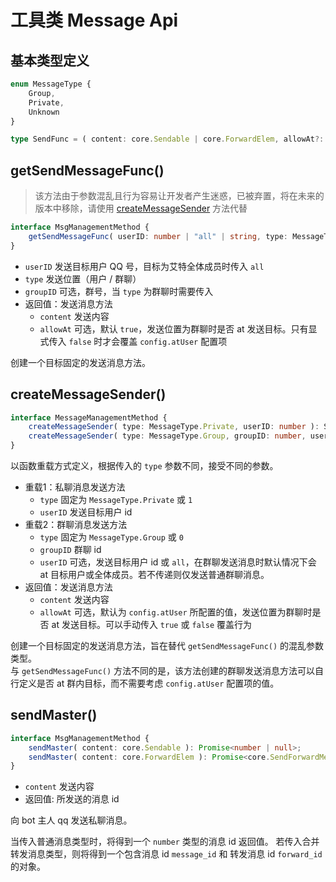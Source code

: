 # 工具类 Message Api

## 基本类型定义

```ts
enum MessageType {
    Group,
    Private,
    Unknown
}

type SendFunc = ( content: core.Sendable | core.ForwardElem, allowAt?: boolean ) => Promise<number>;
```

## getSendMessageFunc()

> 该方法由于参数混乱且行为容易让开发者产生迷惑，已被弃置，将在未来的版本中移除，请使用 [createMessageSender](#createmessagesender) 方法代替

```ts
interface MsgManagementMethod {
    getSendMessageFunc( userID: number | "all" | string, type: MessageType, groupID?: number ): SendFunc;
}
```

- `userID` 发送目标用户 QQ 号，目标为艾特全体成员时传入 `all`
- `type` 发送位置（用户 / 群聊）
- `groupID` 可选，群号，当 `type` 为群聊时需要传入
- 返回值：发送消息方法
    - `content` 发送内容
    - `allowAt` 可选，默认 `true`，发送位置为群聊时是否 at 发送目标。只有显式传入 `false` 时才会覆盖 `config.atUser` 配置项

创建一个目标固定的发送消息方法。

## createMessageSender() <Badge type="tip" text="3.3.2+" />

```ts
interface MessageManagementMethod {
    createMessageSender( type: MessageType.Private, userID: number ): SendFunc;
    createMessageSender( type: MessageType.Group, groupID: number, userID?: number | "all" ): SendFunc;
}
```

以函数重载方式定义，根据传入的 `type` 参数不同，接受不同的参数。

- 重载1：私聊消息发送方法
  - `type` 固定为 `MessageType.Private` 或 `1`
  - `userID` 发送目标用户 id
- 重载2：群聊消息发送方法
  - `type` 固定为 `MessageType.Group` 或 `0`
  - `groupID` 群聊 id
  - `userID` 可选，发送目标用户 id 或 `all`，在群聊发送消息时默认情况下会 at 目标用户或全体成员。若不传递则仅发送普通群聊消息。
- 返回值：发送消息方法
    - `content` 发送内容
    - `allowAt` 可选，默认为 `config.atUser` 所配置的值，发送位置为群聊时是否 at 发送目标。可以手动传入 `true` 或 `false` 覆盖行为

创建一个目标固定的发送消息方法，旨在替代 `getSendMessageFunc()` 的混乱参数类型。  
与 `getSendMessageFunc()` 方法不同的是，该方法创建的群聊发送消息方法可以自行定义是否 at 群内目标，而不需要考虑 `config.atUser` 配置项的值。

## sendMaster()

```ts
interface MsgManagementMethod {
    sendMaster( content: core.Sendable ): Promise<number | null>;
    sendMaster( content: core.ForwardElem ): Promise<core.SendForwardMessage | null>;
}
```

- `content` 发送内容
- 返回值: 所发送的消息 id

向 bot 主人 qq 发送私聊消息。

当传入普通消息类型时，将得到一个 `number` 类型的消息 id 返回值。
若传入合并转发消息类型，则将得到一个包含消息 id `message_id` 和 转发消息 id `forward_id` 的对象。